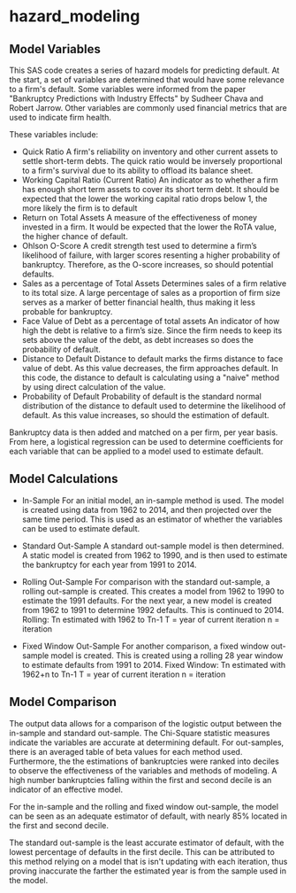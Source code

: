 # hazard_modeling
## Model Variables

This SAS code creates a series of hazard models for predicting default. At the start, a set of variables are determined that would have some relevance to a firm's default. Some variables were informed from the paper "Bankruptcy Predictions with Industry Effects" by Sudheer Chava and Robert Jarrow. Other variables are commonly used financial metrics that are used to indicate firm health.

These variables include:

- Quick Ratio
    A firm's reliability on inventory and other current assets to settle short-term debts. The quick ratio would be inversely proportional to a firm's survival due to its ability to offload its balance sheet.
- Working Capital Ratio (Current Ratio)
    An indicator as to whether a firm has enough short term assets to cover its short term debt. It should be expected that the lower the working capital ratio drops below 1, the more likely the firm is to default
- Return on Total Assets
    A measure of the effectiveness of money invested in a firm. It would be expected that the lower the RoTA value, the higher chance of default.
- Ohlson O-Score
    A credit strength test used to determine a firm’s likelihood of failure, with larger scores resenting a higher probability of bankruptcy. Therefore, as the O-score increases, so should potential defaults.
- Sales as a percentage of Total Assets
    Determines sales of a firm relative to its total size. A large percentage of sales as a proportion of firm size serves as a marker of better financial health, thus making it less probable for bankruptcy.
- Face Value of Debt as a percentage of total assets
    An indicator of how high the debt is relative to a firm’s size. Since the firm needs to keep its sets above the value of the debt, as debt increases so does the probability of default.
- Distance to Default
    Distance to default marks the firms distance to face value of debt. As this value decreases, the firm approaches default. In this code, the distance to default is calculating using a "naive" method by using direct calculation of the value.
- Probability of Default
    Probability of default is the standard normal distribution of the distance to default used to determine the likelihood of default. As this value increases, so should the estimation of default.

Bankruptcy data is then added and matched on a per firm, per year basis. From here, a logistical regression can be used to determine coefficients for each variable that can be applied to a model used to estimate default.

## Model Calculations

- In-Sample
    For an initial model, an in-sample method is used. The model is created using data from 1962 to 2014, and then projected over the same time period. This is used as an estimator of whether the variables can be used to estimate default.

- Standard Out-Sample
    A standard out-sample model is then determined. A static model is created from 1962 to 1990, and is then used to estimate the bankruptcy for each year from 1991 to 2014.

- Rolling Out-Sample
    For comparison with the standard out-sample, a rolling out-sample is created. This creates a model from 1962 to 1990 to estimate the 1991 defaults. For the next year, a new model is created from 1962 to 1991 to determine 1992 defaults. This is continued to 2014.
Rolling:
Tn estimated with 1962 to Tn-1
T = year of current iteration
n = iteration

- Fixed Window Out-Sample
    For another comparison, a fixed window out-sample model is created. This is created using a rolling 28 year window to estimate defaults from 1991 to 2014.
Fixed Window:
Tn estimated with 1962+n to Tn-1
T = year of current iteration
n = iteration

## Model Comparison

The output data allows for a comparison of the logistic output between the in-sample and standard out-sample. The Chi-Square statistic measures indicate the variables are accurate at determining default. For out-samples, there is an averaged table of beta values for each method used. Furthermore, the the estimations of bankruptcies were ranked into deciles to observe the effectiveness of the variables and methods of modeling. A high number bankruptcies falling within the first and second decile is an indicator of an effective model.

For the in-sample and the rolling and fixed window out-sample, the model can be seen as an adequate estimator of default, with nearly 85% located in the first and second decile.

The standard out-sample is the least accurate estimator of default, with the lowest percentage of defaults in the first decile. This can be attributed to this method relying on a model that is isn't updating with each iteration, thus proving inaccurate the farther the estimated year is from the sample used in the model.

